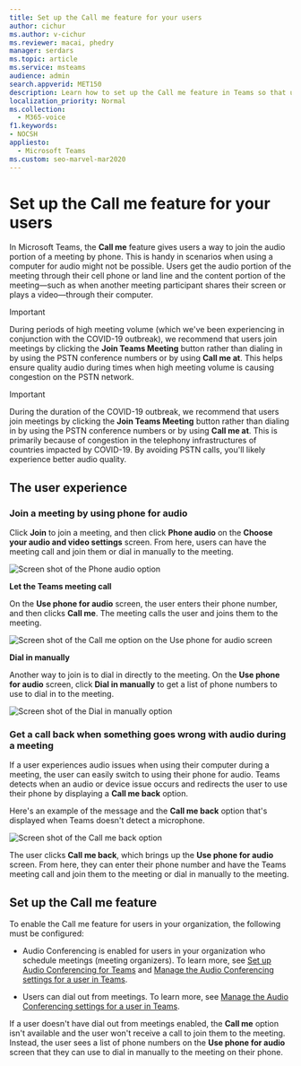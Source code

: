 ```yaml
---
title: Set up the Call me feature for your users
author: cichur
ms.author: v-cichur
ms.reviewer: macai, phedry
manager: serdars
ms.topic: article
ms.service: msteams
audience: admin
search.appverid: MET150
description: Learn how to set up the Call me feature in Teams so that users can join the audio portion by phone when using their computer for audio might not be possible.
localization_priority: Normal
ms.collection: 
  - M365-voice
f1.keywords:
- NOCSH
appliesto: 
  - Microsoft Teams
ms.custom: seo-marvel-mar2020
---
```


# Set up the Call me feature for your users

In Microsoft Teams, the **Call me** feature gives users a way to join the audio portion of a meeting by phone. This is handy in scenarios when using a computer for audio might not be possible. Users get the audio portion of the meeting through their cell phone or land line and the content portion of the meeting&mdash;such as when another meeting participant shares their screen or plays a video&mdash;through their computer.

> [!IMPORTANT]
> 
> During periods of high meeting volume (which we've been experiencing in conjunction with the COVID-19 outbreak), we recommend that users join meetings by clicking the <strong>Join Teams Meeting</strong> button rather than dialing in by using the PSTN conference numbers or by using <strong>Call me at</strong>. This helps ensure quality audio during times when high meeting volume is causing congestion on the PSTN network. 

> [!IMPORTANT]
> During the duration of the COVID-19 outbreak, we recommend that users join meetings by clicking the **Join Teams Meeting** button rather than dialing in by using the PSTN conference numbers or by using **Call me at**</strong>. This is primarily because of congestion in the telephony infrastructures of countries impacted by COVID-19. By avoiding PSTN calls, you'll likely experience better audio quality. 

## The user experience

### Join a meeting by using phone for audio

Click **Join** to join a meeting, and then click **Phone audio** on the  **Choose your audio and video settings** screen. From here, users can have the meeting call and join them or dial in manually to the meeting.

![Screen shot of the Phone audio option](media/set-up-the-call-me-feature-for-your-users-phone-audio.png)

**Let the Teams meeting call**

On the **Use phone for audio** screen, the user enters their phone number, and then clicks **Call me**. The meeting calls the user and joins them to the meeting.

![Screen shot of the Call me option on the Use phone for audio screen](media/set-up-the-call-me-feature-for-your-users-call-me.png)

**Dial in manually**

Another way to join is to dial in directly to the meeting. On the **Use phone for audio** screen, click **Dial in manually** to get a list of phone numbers to use to dial in to the meeting.

![Screen shot of the Dial in manually option](media/set-up-the-call-me-feature-for-your-users-dial-in.png)

### Get a call back when something goes wrong with audio during a meeting

If a user experiences audio issues when using their computer during a meeting, the user can easily switch to using their phone for audio. Teams detects when an audio or device issue occurs and redirects the user to use their phone by displaying a **Call me back** option.

Here's an example of the message and the **Call me back** option that's displayed when Teams doesn't detect a microphone.

![Screen shot of the Call me back option](media/set-up-the-call-me-feature-for-your-users-no-mic.PNG)

The user clicks **Call me back**, which brings up the **Use phone for audio** screen. From here, they can enter their phone number and have the Teams meeting call and join them to the meeting or dial in manually to the meeting.

## Set up the Call me feature

To enable the Call me feature for users in your organization, the following must be configured:

- Audio Conferencing is enabled for users in your organization who schedule meetings (meeting organizers). To learn more, see [Set up Audio Conferencing for Teams](set-up-audio-conferencing-in-teams.md) and [Manage the Audio Conferencing settings for a user in Teams](manage-the-audio-conferencing-settings-for-a-user-in-teams.md).

- Users can dial out from meetings. To learn more, see [Manage the Audio Conferencing settings for a user in Teams](manage-the-audio-conferencing-settings-for-a-user-in-teams.md).

If a user doesn't have dial out from meetings enabled, the **Call me** option isn't available and the user won't receive a call to join them to the meeting. Instead, the user sees a list of phone numbers on the **Use phone for audio** screen that they can use to dial in manually to the meeting on their phone.
